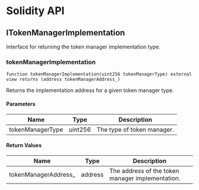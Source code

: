 # Solidity API

## ITokenManagerImplementation

Interface for returning the token manager implementation type.

### tokenManagerImplementation

```solidity
function tokenManagerImplementation(uint256 tokenManagerType) external view returns (address tokenManagerAddress_)
```

Returns the implementation address for a given token manager type.

#### Parameters

| Name | Type | Description |
| ---- | ---- | ----------- |
| tokenManagerType | uint256 | The type of token manager. |

#### Return Values

| Name | Type | Description |
| ---- | ---- | ----------- |
| tokenManagerAddress_ | address | The address of the token manager implementation. |

